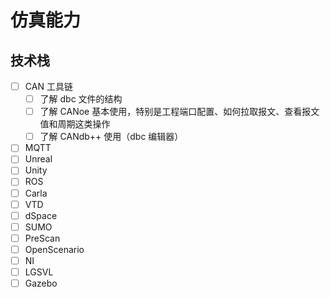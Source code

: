 # 仿真能力

## 技术栈

- [ ] CAN 工具链
  - [ ] 了解 dbc 文件的结构
  - [ ] 了解 CANoe 基本使用，特别是工程端口配置、如何拉取报文、查看报文值和周期这类操作
  - [ ] 了解 CANdb++ 使用（dbc 编辑器）
- [ ] MQTT
- [ ] Unreal
- [ ] Unity
- [ ] ROS
- [ ] Carla
- [ ] VTD
- [ ] dSpace
- [ ] SUMO
- [ ] PreScan
- [ ] OpenScenario
- [ ] NI
- [ ] LGSVL
- [ ] Gazebo
